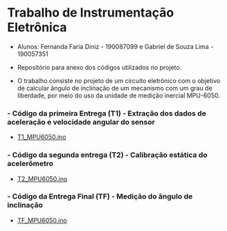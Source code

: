 # Trabalho de Instrumentação Eletrônica

- Alunos: Fernanda Faria Diniz  - 190087099 e Gabriel de Souza Lima - 190057351

- Repositório para anexo dos códigos utilizados no projeto.

- O trabalho consiste no projeto de um circuito eletrônico com o objetivo de calcular ângulo de inclinação de um mecanismo com um grau de liberdade, por meio do uso da unidade de medição inercial MPU-6050.

### - Código da primeira Entrega (T1) - Extração dos dados de aceleração e velocidade angular do sensor
- [T1_MPU6050.ino](https://github.com/Fefdiniz11/Inst_Eletronica/blob/main/Entrega%201/T1_MPU6050.ino)

### - Código da segunda entrega (T2) - Calibração estática do acelerômetro
- [T2_MPU6050.ino](https://github.com/Fefdiniz11/Inst_Eletronica/blob/main/Entrega%202/T2_MPU6050.ino)

### - Código da Entrega Final (TF) - Medição do ângulo de inclinação
- [TF_MPU6050.ino](https://github.com/Fefdiniz11/Inst_Eletronica/blob/main/Entrega%203/T3_MPU6050.ino)
